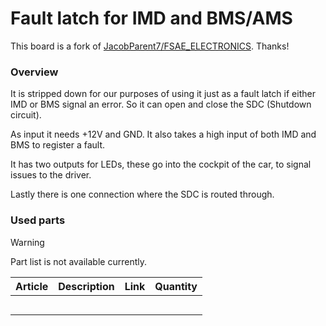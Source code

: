 # Fault latch for IMD and BMS/AMS

This board is a fork of [JacobParent7/FSAE_ELECTRONICS](https://github.com/JacobParent7/FSAE_ELECTRONICS/tree/main/Fault%20Latch). Thanks!

### Overview

It is stripped down for our purposes of using it just as a fault latch if either IMD or BMS signal an error. So it can open and close the SDC (Shutdown circuit).

As input it needs +12V and GND. It also takes a high input of both IMD and BMS to register a fault.

It has two outputs for LEDs, these go into the cockpit of the car, to signal issues to the driver.

Lastly there is one connection where the SDC is routed through.

### Used parts

> [!WARNING]  
> Part list is not available currently.

| Article | Description | Link | Quantity |
| ------- | ----------- | ---- | -------- |
|         |             |      |          |
|         |             |      |          |
|         |             |      |          |
|         |             |      |          |
|         |             |      |          |


